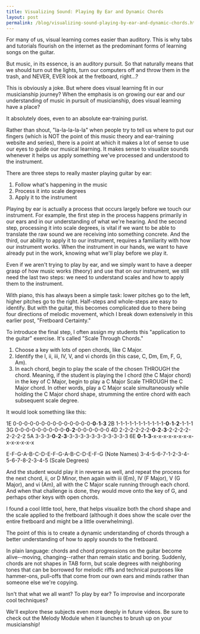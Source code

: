 ```yaml
---
title: Visualizing Sound: Playing By Ear and Dynamic Chords
layout: post
permalink: /blog/visualizing-sound-playing-by-ear-and-dynamic-chords.html
---
```


For many of us, visual learning comes easier than auditory. This is why tabs and tutorials flourish on the internet as the predominant forms of learning songs on the guitar.

But music, in its essence, is an auditory pursuit. So that naturally means that we should turn out the lights, turn our computers off and throw them in the trash, and NEVER, EVER look at the fretboard, right...?

This is obviously a joke. But where does visual learning fit in our musicianship journey? When the emphasis is on growing our ear and our understanding of music in pursuit of musicianship, does visual learning have a place?

It absolutely does, even to an absolute ear-training purist.

Rather than shout, "la-la-la-la-la" when people try to tell us where to put our fingers (which is NOT the point of this music theory and ear-training website and series), there is a point at which it makes a lot of sense to use our eyes to guide our musical learning. It makes sense to visualize sounds whenever it helps us apply something we've processed and understood to the instrument.

There are three steps to really master playing guitar by ear:

1) Follow what's happening in the music
2) Process it into scale degrees
3) Apply it to the instrument

Playing by ear is actually a process that occurs largely before we touch our instrument. For example, the first step in the process happens primarily in our ears and in our understanding of what we're hearing. And the second step, processing it into scale degrees, is vital if we want to be able to translate the raw sound we are receiving into something concrete. And the third, our ability to apply it to our instrument, requires a familiarity with how our instrument works. When the instrument in our hands, we want to have already put in the work, knowing what we'll play before we play it.

Even if we aren't trying to play by ear, and we simply want to have a deeper grasp of how music works (theory) and use that on our instrument, we still need the last two steps: we need to understand scales and how to apply them to the instrument.

With piano, this has always been a simple task: lower pitches go to the left, higher pitches go to the right. Half-steps and whole-steps are easy to identify. But with the guitar, this becomes complicated due to there being four directions of melodic movement, which I break down extensively in this earlier post, "Fretboard Certainty."

To introduce the final step, I often assign my students this "application to the guitar" exercise. It's called "Scale Through Chords."

1) Choose a key with lots of open chords, like C Major.
2) Identify the I, ii, iii, IV, V, and vi chords (in this case, C, Dm, Em, F, G, Am).
3) In each chord, begin to play the scale of the chosen THROUGH the chord. Meaning, if the student is playing the I chord (the C Major chord) in the key of C Major, begin to play a C Major Scale THROUGH the C Major chord. In other words, play a C Major scale simultaneously while holding the C Major chord shape, strumming the entire chord with each subsequent scale degree.

It would look something like this:

1E 0-0-0-0-0-0-0-0-0-0-0-0-0-0-**0**-**1**-**3**
2B 1-1-1-1-1-1-1-1-1-1-1-**0**-**1**-**2**-1-1-1
3G 0-0-0-0-0-0-0-0-0-**0**-**2**-0-0-0-0-0-0
4D 2-2-2-2-2-2-**0**-**2**-**3**-2-2-2-2-2-2-2-2
5A 3-3-3-**0**-**2**-**3**-3-3-3-3-3-3-3-3-3-3-3
6E **0**-**1**-**3**-x-x-x-x-x-x-x-x-x-x-x-x-x-x

   E-F-G-A-B-C-D-E-F-G-A-B-C-D-E-F-G (Note Names)
   3-4-5-6-7-1-2-3-4-5-6-7-8-2-3-4-5 (Scale Degrees)

And the student would play it in reverse as well, and repeat the process for the next chord, ii, or D Minor, then again with iii (Em), IV (F Major), V (G Major), and vi (Am), all with the C Major scale running through each chord. And when that challenge is done, they would move onto the key of G, and perhaps other keys with open chords.

I found a cool little tool, here, that helps visualize both the chord shape and the scale applied to the fretboard (although it does show the scale over the entire fretboard and might be a little overwhelming).

The point of this is to create a dynamic understanding of chords through a better understanding of how to apply sounds to the fretboard.

In plain language: chords and chord progressions on the guitar become alive--moving, changing--rather than remain static and boring. Suddenly, chords are not shapes in TAB form, but scale degrees with neighboring tones that can be borrowed for melodic riffs and technical purposes like hammer-ons, pull-offs that come from our own ears and minds rather than someone else we're copying.

Isn't that what we all want? To play by ear? To improvise and incorporate cool techniques?

We'll explore these subjects even more deeply in future videos. Be sure to check out the Melody Module when it launches to brush up on your musicianship!

